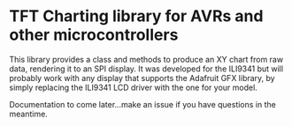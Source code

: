 # TFT Charting library for AVRs and other microcontrollers

This library provides a class and methods to produce an XY chart from raw data, rendering it to an SPI display.  It was developed for the ILI9341 but will probably work with any display that supports the Adafruit GFX library, by simply replacing the ILI9341 LCD driver with the one for your model.

Documentation to come later...make an issue if you have questions in the meantime.